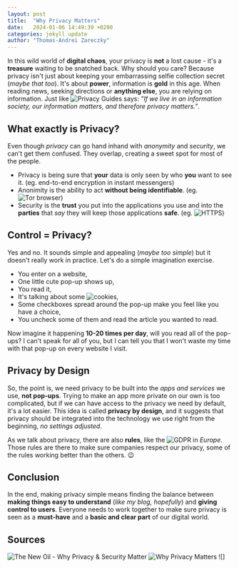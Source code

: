 ```yaml
---
layout: post
title:  "Why Privacy Matters"
date:   2024-01-06 14:49:39 +0200
categories: jekyll update
author: "Thomas-Andrei Zareczky"
---
```


In this wild world of **digital chaos**, your privacy is **not** a lost cause - it's a **treasure** waiting to be snatched back. Why should you care? Because privacy isn't just about keeping your embarrassing selfie collection secret (*maybe that too*). It's about **power**, information is **gold** in this age. When reading news, seeking directions or **anything else**, you are relying on information. Just like ![Privacy Guides](https://www.privacyguides.org/en/) says: *"If we live in an information society, our information matters, and therefore privacy matters."*.

## What exactly is Privacy?
Even though *privacy* can go hand inhand with *anonymity* and *security*, we can't get them confused. They overlap, creating a sweet spot for most of the people.
- Privacy is being sure that **your** data is only seen by who **you** want to see it. (eg. end-to-end encryption in instant messengers)
- Anonimity is the ability to act **without being identifiable**. (eg. ![Tor browser](https://www.torproject.org/download/))
- Security is the **trust** you put into the applications you use and into the **parties** that *say* they will keep those applications **safe**. (eg. ![HTTPS](https://en.wikipedia.org/wiki/HTTPS))

## Control = Privacy?
Yes and no. It sounds simple and appealing (*maybe too simple*) but it doesn't really work in practice.
Let's do a simple imagination exercise.
- You enter on a website,
- One little cute pop-up shows up,
- You read it,
- It's talking about some ![cookies](https://www.cloudflare.com/learning/privacy/what-are-cookies/),
- Some checkboxes spread around the pop-up make you feel like you have a choice,
- You uncheck some of them and read the article you wanted to read.

Now imagine it happening **10-20 times per day**, will you read all of the pop-ups? I can't speak for all of you, but I can tell you that I won't waste my time with that pop-up on every website I visit.

## Privacy by Design
So, the point is, we need privacy to be built into the *apps and services* we use, **not pop-ups**. Trying to make an app more private on our own is too complicated, but if we can have access to the privacy we need by default, it's a lot easier. This idea is called **privacy by design**, and it suggests that privacy should be integrated into the technology we use right from the beginning, *no settings adjusted*.

As we talk about privacy, there are also **rules**, like the ![GDPR](https://gdpr-info.eu/) in *Europe*. Those rules are there to make sure companies respect our privacy, some of the rules working better than the others. :wink:

## Conclusion
In the end, making privacy simple means finding the balance between **making things easy to understand** (*like my blog, hopefully*) and **giving control to users**. Everyone needs to work together to make sure privacy is seen as a **must-have** and a **basic and clear part** of our digital world.

## Sources
![The New Oil - Why Privacy & Security Matter](https://thenewoil.org/en/guides/prologue/why/)
![Why Privacy Matters](https://www.amazon.com/Why-Privacy-Matters-Neil-Richards/dp/0190939044)
![]